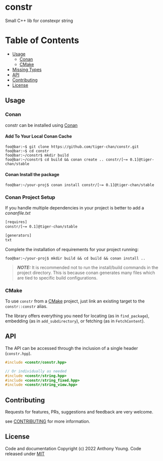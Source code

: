 # constr
Small C++ lib for constexpr string

# Table of Contents
* [Usage](#usage)
  * [Conan](#conan)
  * [CMake](#cmake)
* [Missing Types](#missing-types)
* [API](#api)
* [Contributing](#contributing)
* [License](#license)

## Usage

### Conan

constr can be installed using [Conan](http://docs.conan.io/en/latest/)

#### Add To Your Local Conan Cache

```console
foo@bar:~$ git clone https://github.com/tiger-chan/constr.git
foo@bar:~$ cd constr
foo@bar:~/constr$ mkdir build
foo@bar:~/constr$ cd build && conan create .. constr/[~= 0.1]@tiger-chan/stable
```

#### Conan Install the package

```console
foo@bar:~/your-proj$ conan install constr/[~= 0.1]@tiger-chan/stable
```

### Conan Project Setup

If you handle multiple dependencies in your project is better to add a *conanfile.txt*
```txt
[requires]
constr/[~= 0.1]@tiger-chan/stable

[generators]
txt
```

Complete the installation of requirements for your project running:
```console
foo@bar:~/your-proj$ mkdir build && cd build && conan install ..
```

> _**NOTE:**_ It is recommended not to run the install/build commands in the project directory.  This is because conan generates many files which are tied to specific build configurations.

### CMake

To use `constr` from a [CMake](https://cmake.org/) project, just link an existing target to the
`constr::constr` alias.

The library offers everything you need for locating (as in `find_package`),
embedding (as in `add_subdirectory`), or fetching (as in `FetchContent`).

## API

The API can be accessed through the inclusion of a single header (`constr.hpp`).
```cpp
#include <constr/constr.hpp>

// Or individually as needed
#include <constr/string.hpp>
#include <constr/string_fixed.hpp>
#include <constr/string_view.hpp>
```

## Contributing

Requests for features, PRs, suggestions and feedback are very welcome.

see [CONTRIBUTING](docs/CONTRIBUTING.md) for more information.

## License

Code and documentation Copyright (c) 2022 Anthony Young.
Code released under [MIT](LICENSE)